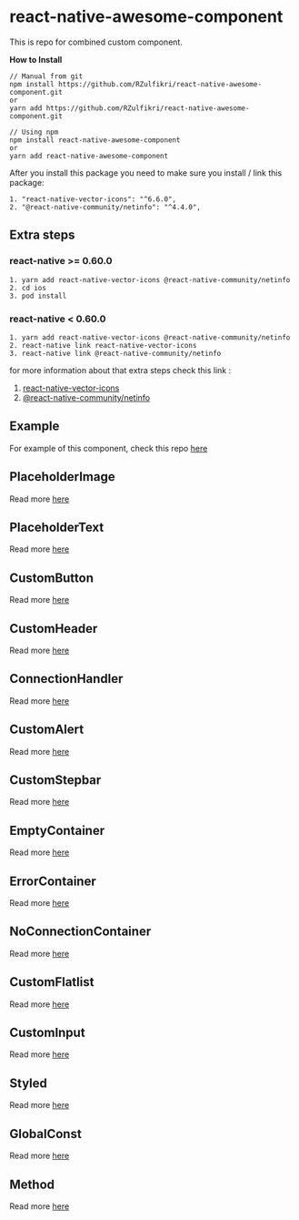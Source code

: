 # react-native-awesome-component
This is repo for combined custom component. 

**How to Install**
```
// Manual from git
npm install https://github.com/RZulfikri/react-native-awesome-component.git
or
yarn add https://github.com/RZulfikri/react-native-awesome-component.git

// Using npm
npm install react-native-awesome-component
or
yarn add react-native-awesome-component
```

After you install this package you need to make sure you install / link this package:
```
1. "react-native-vector-icons": "^6.6.0",
2. "@react-native-community/netinfo": "^4.4.0",
```
## Extra steps
### react-native >= 0.60.0

```
1. yarn add react-native-vector-icons @react-native-community/netinfo
2. cd ios
3. pod install
```

### react-native < 0.60.0

```
1. yarn add react-native-vector-icons @react-native-community/netinfo
2. react-native link react-native-vector-icons
3. react-native link @react-native-community/netinfo
```

for more information about that extra steps check this link :
1. [react-native-vector-icons](https://github.com/oblador/react-native-vector-icons)
2. [@react-native-community/netinfo](https://github.com/react-native-community/react-native-netinfo)

## Example
For example of this component, check this repo [here](https://github.com/RZulfikri/VsIgnite/tree/example/awesome-component)

## PlaceholderImage
Read more [here](./doc/placeholder-image.md)

## PlaceholderText
Read more [here](./doc/placeholder-text.md)

## CustomButton
Read more [here](./doc/custom-button.md)

## CustomHeader
Read more [here](./doc/custom-header.md)

## ConnectionHandler
Read more [here](./doc/connection-handler.md)

## CustomAlert
Read more [here](./doc/custom-alert.md)

## CustomStepbar
Read more [here](./doc/custom-step-bar.md)

## EmptyContainer
Read more [here](./doc/empty-container.md)

## ErrorContainer
Read more [here](./doc/error-container.md)

## NoConnectionContainer
Read more [here](./doc/no-connection-container.md)

## CustomFlatlist
Read more [here](./doc/custom-flatlist.md)

## CustomInput
Read more [here](./doc/custom-input.md)

## Styled
Read more [here](./doc/styled.md)

## GlobalConst
Read more [here](./doc/global-const.md)

## Method
Read more [here](./doc/method.md)

